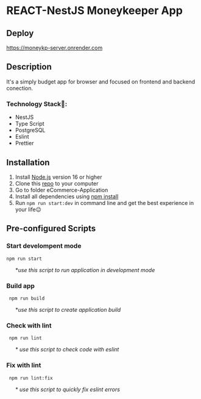 # REACT-NestJS Moneykeeper App

## Deploy

https://moneykp-server.onrender.com

## Description

It's a simply budget app for browser and focused on frontend and backend conection.

### Technology Stack🚀:

- NestJS
- Type Script
- PostgreSQL
- Eslint
- Prettier

## **Installation**

1. Install [Node.js](https://nodejs.org/ru) version 16 or higher
2. Clone this [repo](https://github.com/AlexPirko/REACT-NEST_Moneykeeper-server) to your computer
3. Go to folder eCommerce-Application
4. Install all dependencies using [npm install](https://docs.npmjs.com/cli/v9/commands/npm-install)
5. Run `npm run start:dev` in command line and get the best experience in your life😉

## Pre-configured Scripts

### **Start develompent mode**

```
npm run start
```

&nbsp; &nbsp; &nbsp; \*_use this script to run application in development mode_

### **Build app**

```
 npm run build
```

&nbsp; &nbsp; &nbsp; \*_use this script to create application build_

### **Check with lint**

```
 npm run lint
```

&nbsp; &nbsp; &nbsp; \* _use this script to check code with eslint_

### **Fix with lint**

```
 npm run lint:fix
```

&nbsp; &nbsp; &nbsp; \* _use this script to quickly fix eslint errors_
